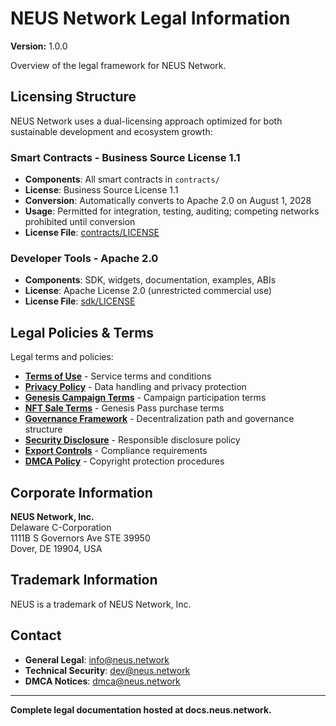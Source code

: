 # NEUS Network Legal Information

**Version:** 1.0.0  

Overview of the legal framework for NEUS Network.

## Licensing Structure

NEUS Network uses a dual-licensing approach optimized for both sustainable development and ecosystem growth:

### Smart Contracts - Business Source License 1.1
- **Components**: All smart contracts in `contracts/`
- **License**: Business Source License 1.1
- **Conversion**: Automatically converts to Apache 2.0 on August 1, 2028
- **Usage**: Permitted for integration, testing, auditing; competing networks prohibited until conversion
- **License File**: [contracts/LICENSE](../contracts/LICENSE)

### Developer Tools - Apache 2.0
- **Components**: SDK, widgets, documentation, examples, ABIs
- **License**: Apache License 2.0 (unrestricted commercial use)
- **License File**: [sdk/LICENSE](../sdk/LICENSE)

## Legal Policies & Terms

Legal terms and policies:

- **[Terms of Use](https://docs.neus.network/learn/legal/terms-of-use)** - Service terms and conditions
- **[Privacy Policy](https://docs.neus.network/learn/legal/privacy-policy)** - Data handling and privacy protection
- **[Genesis Campaign Terms](https://docs.neus.network/ecosystem/genesis-campaign)** - Campaign participation terms
- **[NFT Sale Terms](https://docs.neus.network/learn/legal/nft-sale-terms)** - Genesis Pass purchase terms
- **[Governance Framework](https://docs.neus.network/ecosystem/governance)** - Decentralization path and governance structure
- **[Security Disclosure](https://docs.neus.network/learn/legal/security-disclosure)** - Responsible disclosure policy
- **[Export Controls](https://docs.neus.network/learn/legal/export-controls)** - Compliance requirements
- **[DMCA Policy](https://docs.neus.network/learn/legal/dmca)** - Copyright protection procedures

## Corporate Information

**NEUS Network, Inc.**  
Delaware C-Corporation  
1111B S Governors Ave STE 39950  
Dover, DE 19904, USA

## Trademark Information

NEUS is a trademark of NEUS Network, Inc.

## Contact

- **General Legal**: info@neus.network
- **Technical Security**: dev@neus.network
- **DMCA Notices**: dmca@neus.network

---

**Complete legal documentation hosted at docs.neus.network.**
